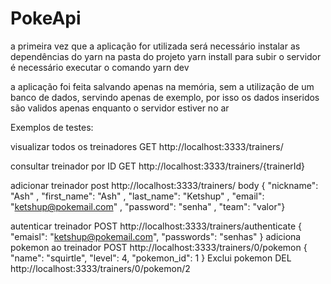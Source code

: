 # PokeApi

a primeira vez que a aplicação for utilizada será necessário instalar as dependências do yarn na pasta do projeto
yarn install
para subir o servidor é necessário executar o comando 
yarn dev

a aplicação foi feita salvando apenas na memória, sem a utilização de um banco de dados, servindo apenas de exemplo, por isso os dados inseridos são validos apenas enquanto o servidor estiver no ar

Exemplos de testes:

visualizar todos os treinadores GET http://localhost:3333/trainers/

consultar treinador por ID  GET http://localhost:3333/trainers/{trainerId}

adicionar treinador post http://localhost:3333/trainers/ 
body 
{ "nickname": "Ash" 
 , "first_name": "Ash" 
 , "last_name": "Ketshup"
 , "email": "ketshup@pokemail.com"
 , "password": "senha"
 , "team": "valor"}

autenticar treinador POST http://localhost:3333/trainers/authenticate 
{
  "emaisl": "ketshup@pokemail.com",
  "passwords": "senhas"
}
adiciona pokemon ao treinador POST http://localhost:3333/trainers/0/pokemon 
  {
		"name": "squirtle",
    "level": 4,
    "pokemon_id": 1
	}
Exclui pokemon DEL http://localhost:3333/trainers/0/pokemon/2

